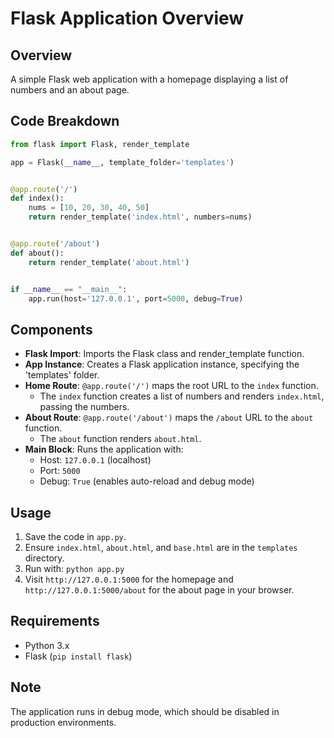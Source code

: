 # Flask Application Overview

## Overview

A simple Flask web application with a homepage displaying a list of numbers and an about page.

## Code Breakdown

```python
from flask import Flask, render_template

app = Flask(__name__, template_folder='templates')


@app.route('/')
def index():
    nums = [10, 20, 30, 40, 50]
    return render_template('index.html', numbers=nums)


@app.route('/about')
def about():
    return render_template('about.html')


if __name__ == "__main__":
    app.run(host='127.0.0.1', port=5000, debug=True)
```

## Components

- **Flask Import**: Imports the Flask class and render_template function.
- **App Instance**: Creates a Flask application instance, specifying the 'templates' folder.
- **Home Route**: `@app.route('/')` maps the root URL to the `index` function.
  - The `index` function creates a list of numbers and renders `index.html`, passing the numbers.
- **About Route**: `@app.route('/about')` maps the `/about` URL to the `about` function.
  - The `about` function renders `about.html`.
- **Main Block**: Runs the application with:
  - Host: `127.0.0.1` (localhost)
  - Port: `5000`
  - Debug: `True` (enables auto-reload and debug mode)

## Usage

1. Save the code in `app.py`.
2. Ensure `index.html`, `about.html`, and `base.html` are in the `templates` directory.
3. Run with: `python app.py`
4. Visit `http://127.0.0.1:5000` for the homepage and `http://127.0.0.1:5000/about` for the about page in your browser.

## Requirements

- Python 3.x
- Flask (`pip install flask`)

## Note

The application runs in debug mode, which should be disabled in production environments.
